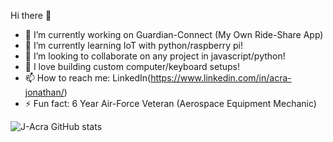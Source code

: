    Hi there 👋

- 🔭 I’m currently working on Guardian-Connect (My Own Ride-Share App)
- 🌱 I’m currently learning IoT with python/raspberry pi!
- 👯 I’m looking to collaborate on any project in javascript/python!
- 💬 I love building custom computer/keyboard setups!
- 📫 How to reach me: LinkedIn(https://www.linkedin.com/in/acra-jonathan/)
- ⚡ Fun fact: 6 Year Air-Force Veteran (Aerospace Equipment Mechanic)


![J-Acra GitHub stats](https://github-readme-stats.vercel.app/api?username=J-Acra&show_icons=true&theme=React)
